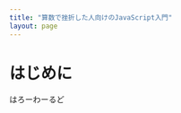```yaml
---
title: "算数で挫折した人向けのJavaScript入門"
layout: page
---
```


<script type="text/javascript" src="https://rawgit.com/karino2/js-introduction/master/scripts/hello.js"></script>

# はじめに

はろーわーるど

